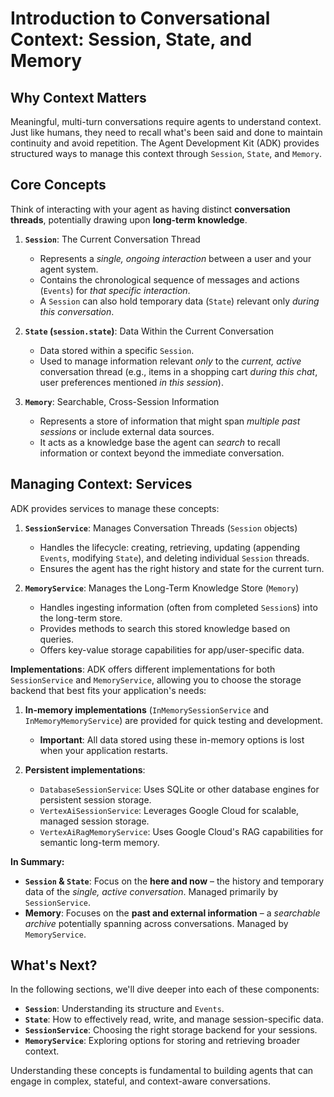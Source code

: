 # Introduction to Conversational Context: Session, State, and Memory

## Why Context Matters

Meaningful, multi-turn conversations require agents to understand context. Just like humans, they need to recall what's been said and done to maintain continuity and avoid repetition. The Agent Development Kit (ADK) provides structured ways to manage this context through `Session`, `State`, and `Memory`.

## Core Concepts

Think of interacting with your agent as having distinct **conversation threads**, potentially drawing upon **long-term knowledge**.

1. **`Session`**: The Current Conversation Thread  

    * Represents a *single, ongoing interaction* between a user and your agent system.  
    * Contains the chronological sequence of messages and actions (`Events`) for *that specific interaction*.  
    * A `Session` can also hold temporary data (`State`) relevant only *during this conversation*.

2. **`State` (`session.state`)**: Data Within the Current Conversation  

    * Data stored within a specific `Session`.  
    * Used to manage information relevant *only* to the *current, active* conversation thread (e.g., items in a shopping cart *during this chat*, user preferences mentioned *in this session*).

3. **`Memory`**: Searchable, Cross-Session Information  

    * Represents a store of information that might span *multiple past sessions* or include external data sources.  
    * It acts as a knowledge base the agent can *search* to recall information or context beyond the immediate conversation.

## Managing Context: Services

ADK provides services to manage these concepts:

1. **`SessionService`**: Manages Conversation Threads (`Session` objects)  

    * Handles the lifecycle: creating, retrieving, updating (appending `Events`, modifying `State`), and deleting individual `Session` threads.  
    * Ensures the agent has the right history and state for the current turn.

2. **`MemoryService`**: Manages the Long-Term Knowledge Store (`Memory`)  

    * Handles ingesting information (often from completed `Session`s) into the long-term store.  
    * Provides methods to search this stored knowledge based on queries.
    * Offers key-value storage capabilities for app/user-specific data.

**Implementations**: ADK offers different implementations for both `SessionService` and `MemoryService`, allowing you to choose the storage backend that best fits your application's needs:

1. **In-memory implementations** (`InMemorySessionService` and `InMemoryMemoryService`) are provided for quick testing and development.
   * **Important**: All data stored using these in-memory options is lost when your application restarts.

2. **Persistent implementations**:
   * `DatabaseSessionService`: Uses SQLite or other database engines for persistent session storage.
   * `VertexAiSessionService`: Leverages Google Cloud for scalable, managed session storage.
   * `VertexAiRagMemoryService`: Uses Google Cloud's RAG capabilities for semantic long-term memory.

**In Summary:**

* **`Session` & `State`**: Focus on the **here and now** – the history and temporary data of the *single, active conversation*. Managed primarily by `SessionService`.  
* **Memory**: Focuses on the **past and external information** – a *searchable archive* potentially spanning across conversations. Managed by `MemoryService`.

## What's Next?

In the following sections, we'll dive deeper into each of these components:

* **`Session`**: Understanding its structure and `Events`.  
* **`State`**: How to effectively read, write, and manage session-specific data.  
* **`SessionService`**: Choosing the right storage backend for your sessions.  
* **`MemoryService`**: Exploring options for storing and retrieving broader context.

Understanding these concepts is fundamental to building agents that can engage in complex, stateful, and context-aware conversations.
